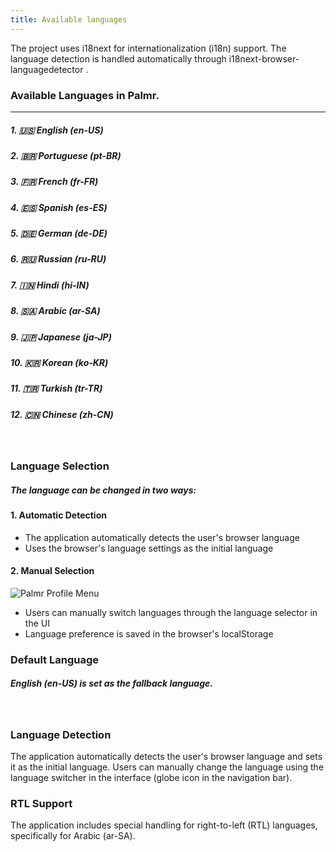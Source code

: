 ```yaml
---
title: Available languages
---
```


The project uses i18next for internationalization (i18n) support. The language detection is handled automatically through i18next-browser-languagedetector .

### Available Languages in Palmr.
----

##### 1. 🇺🇸 English (en-US)
##### 2. 🇧🇷 Portuguese (pt-BR)
##### 3. 🇫🇷 French (fr-FR)
##### 4. 🇪🇸 Spanish (es-ES)
##### 5. 🇩🇪 German (de-DE)
##### 6. 🇷🇺 Russian (ru-RU)
##### 7. 🇮🇳 Hindi (hi-IN)
##### 8. 🇸🇦 Arabic (ar-SA)
##### 9. 🇯🇵 Japanese (ja-JP)
##### 10. 🇰🇷 Korean (ko-KR)
##### 11. 🇹🇷 Turkish (tr-TR)
##### 12. 🇨🇳 Chinese (zh-CN)

</br>

### Language Selection
##### The language can be changed in two ways:

#### 1. Automatic Detection
   
   - The application automatically detects the user's browser language
   - Uses the browser's language settings as the initial language

#### 2. Manual Selection

![Palmr Profile Menu](/public/main/language/language-selector.png)
   
   - Users can manually switch languages through the language selector in the UI
   - Language preference is saved in the browser's localStorage

### Default Language
##### English (en-US) is set as the fallback language.
</br>

### Language Detection
The application automatically detects the user's browser language and sets it as the initial language. Users can manually change the language using the language switcher in the interface (globe icon in the navigation bar).

### RTL Support
The application includes special handling for right-to-left (RTL) languages, specifically for Arabic (ar-SA).
